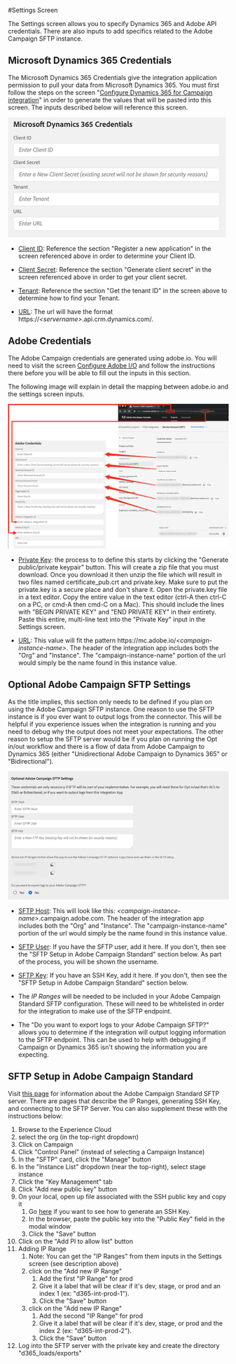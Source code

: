 #Settings Screen

The Settings screen allows you to specify Dynamics 365 and Adobe API credentials.   There are also inputs to add specifics related to the Adobe Campaign SFTP instance.

## Microsoft Dynamics 365 Credentials

The Microsoft Dynamics 365 Credentials give the integration application permission to pull your data from Microsoft Dynamics 365.  You must first follow the steps on the screen 
"[Configure Dynamics 365 for Campaign integration](integrating/using/d365-acs-configure-d365.md)" 
in order to generate the values that will be pasted into this screen.   The inputs described below will reference this screen.

![](assets/d365-to-acs-ui-page-workflows-settings-d365.png)

* <u>Client ID</u>: Reference the section "Register a new application" in the screen referenced above in order to 
   determine your Client ID.  

* <u>Client Secret</u>: Reference the section "Generate client secret" in the screen referenced above in order to get 
   your client secret.
   
* <u>Tenant</u>: Reference the section "Get the tenant ID" in the screen above to determine how to find your Tenant.

* <u>URL</u>: The url will have the format https://<i>&lt;servername&gt;</i>.api.crm.dynamics.com/.   


## Adobe Credentials

The Adobe Campaign credentials are generated using adobe.io.  You will need to visit the screen [Configure Adobe I/O](integrating/using/d365-acs-configure-adobe-io.md) and follow the instructions there before you will be able to fill out the inputs in this section.

The following image will explain in detail the mapping between adobe.io and the settings screen inputs.
 
![](assets/d365-to-acs-ui-page-workflows-settings-adobeio.png)

* <u>Private Key</u>: the process to to define this starts by clicking the "Generate public/private keypair" button.   This will create a zip file that you must download.   Once you download it then unzip the file which will result in two files named certificate_pub.crt and private.key.   Make sure to put the private.key is a secure place and don't share it. Open the private.key file in a text editor.  Copy the entire value in the text editor (ctrl-A then ctrl-C on a PC, or  cmd-A then cmd-C on a Mac).   This should include the lines with "BEGIN PRIVATE KEY" and "END PRIVATE KEY" in their entirety.   Paste this entire, multi-line text into the "Private Key" input in the Settings screen.

* <u>URL</u>: This value will fit the pattern https\://mc.adobe.io/<i>&lt;campaign-instance-name&gt;</i>.   The header of the integration app includes both the "Org" and "Instance".   The "campaign-instance-name" portion of the url would simply be the name found in this instance value.
  

## Optional Adobe Campaign SFTP Settings

As the title implies, this section only needs to be defined if you plan on using the Adobe Campaign SFTP instance.  One reason to use the SFTP instance is if you ever want to output logs from the connector.  This will be helpful if you experience issues when the integration is running and you need to debug why the output does not meet your  expectations.   The other reason to setup the SFTP server would be if you plan on running the Opt in/out workflow and there is a flow of data from Adobe Campaign to Dynamics 365 (either "Unidirectional Adobe Campaign to Dynamics 365" or "Bidirectional").

![](assets/d365-to-acs-ui-page-workflows-settings-sftp.png)

* <u>SFTP Host</u>: This will look like this:  <i>&lt;campaign-instance-name&gt;</i>.campaign.adobe.com.   The header of the integration app includes both the "Org" and "Instance".   The "campaign-instance-name" portion of the url would simply be the name found in this instance value.
  
* <u>SFTP User</u>: If you have the SFTP user, add it here.  If you don't, then see the "SFTP Setup in Adobe Campaign Standard" section below.   As part of the process, you will be shown the username.

* <u>SFTP Key</u>: If you have an SSH Key, add it here.   If you don't, then see the "SFTP Setup in Adobe Campaign Standard" section below.

* The *IP Ranges* will be needed to be included in your Adobe Campaign Standard SFTP configuration.   These will need to be whitelisted in order for the integration to make use of the SFTP endpoint.  

* The "Do you want to export logs to your Adobe Campaign SFTP?" allows you to determine if the integration will output logging information to the SFTP endpoint.   This can be used to help with debugging if Campaign or Dynamics 365 isn't showing the information you are expecting.

## SFTP Setup in Adobe Campaign Standard

Visit [this page](https://experienceleague.adobe.com/docs/campaign-standard-learn/control-panel/sftp-management/monitoring-server-capacity.html?lang=en#sftp-management) for information about the Adobe Campaign Standard SFTP server.   There are pages that describe the IP Ranges, generating SSH Key, and connecting to the SFTP Server.   You can also supplement these with the instructions below:

1. Browse to the Experience Cloud
1. select the org (in the top-right dropdown)
1. Click on Campaign
1. Click "Control Panel" (instead of selecting a Campaign Instance)
1. In the "SFTP" card, click the "Manage" button
1. In the "Instance List" dropdown (near the top-right), select stage instance
1. Click the "Key Management" tab
1. Click "Add new public key" button
1. On your local, open up file associated with the SSH public key and copy it
    1. Go [here](https://experienceleague.adobe.com/docs/campaign-standard-learn/control-panel/sftp-management/generate-ssh-key.html?lang=en#sftp-management) if you want to see how to generate an SSH Key.
    1. In the browser, paste the public key into the "Public Key" field in the modal window
    1. Click the "Save" button
1. Click on the "Add PI to allow list" button
1. Adding IP Range
    1. Note: You can get the "IP Ranges" from them inputs in the Settings screen (see description above) 
    1. click on the "Add new IP Range"
        1. Add the first "IP Range" for prod
        1. Give it a label that will be clear if it's dev, stage, or prod and an index 1 (ex: "d365-int-prod-1").
        1. Click the "Save" button 
    1. click on the "Add new IP Range"
        1. Add the second "IP Range" for prod
        1. Give it a label that will be clear if it's dev, stage, or prod and the index 2 (ex: "d365-int-prod-2").
        1. Click the "Save" button 
1. Log into the SFTP server with the private key and create the directory "d365_loads/exports"